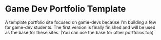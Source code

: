 # Game Dev Portfolio Template

A template portfolio site focused on game-devs because I'm building a few for game-dev students. The first version is finally finished and will be used as the base for these sites. (You can use the base for other portfolios too)
